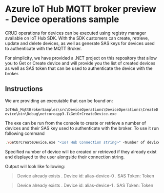 # Azure IoT Hub MQTT broker preview - Device operations sample

CRUD operations for devices can be executed using registry manager available on IoT Hub SDK. With the SDK customers can create, retrieve, update and delete devices, as well as generate SAS keys for devices used to authenticate with the MQTT Broker.

For simplicity, we have provided a .NET project on this repository that allow you to Get or Create device and will provide you the list of created devices as well as SAS token that can be used to authenticate the device with the broker.

## Instructions

We are providing an executable that can be found on:

`IoTHub_MqttBrokerSamples\src\DeviceOperations\DeviceOperations\CreateDevice\bin\Debug\netcoreapp3.1\GetOrCreateDevice.exe`

The exe can be run from the console to create or retrieve a number of devices and their SAS key used to authenticate with the broker. To use it run following command

```sh
.\GetOrCreateDevice.exe "<IoT Hub Connection string>" <Number of devices> <alias>
```

Specified number of device will be created or retrieved if they already exist and displayed to the user alongside their connection string.

Output will look like following:

> Device already exists
> . Device id: alias-device-0
> . SAS Token: Token

> Device already exists
> . Device id: alias-device-1
> . SAS Token: Token
